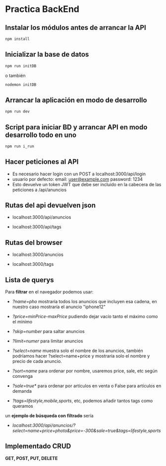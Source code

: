 # Practica BackEnd

## Instalar los módulos antes de arrancar la API
```sh
npm install
```

## Inicializar la base de datos
```sh
npm run initDB
```
o también

```sh
nodemon initDB
```
## Arrancar la aplicación en modo de desarrollo
```sh
npm run dev
```

## Script para iniciar BD y arrancar API en modo desarrollo todo en uno
```sh
npm run i_run
```

## Hacer peticiones al API
* Es necesario hacer login con un POST a localhost:3000/api/login
* usuario por defecto: 
                        email: user@example.com
                        password: 1234
* Esto devuelve un token JWT que debe ser incluido en la cabecera de las peticiones a /api/anuncios
## Rutas del api devuelven json
* localhost:3000/api/anuncios  

* localhost:3000/api/tags

## Rutas del browser
* localhost:3000/anuncios

* localhost:3000/tags



## Lista de querys

Para **filtrar** en el navegador podemos usar:

* _?name=pho_   mostraría todos los anuncios que incluyen esa cadena, en nuestro caso mostraría el anuncio "iphone12"

* _?price=minPrice-maxPrice_  pudiendo dejar vacío tanto el máximo como el mínimo

* _?skip=number_ para saltar anuncios 

* _?limit=numer_ para limitar anuncios

* _?select=name_  muestra solo el nombre de los anuncios, también podríamos hacer ?select=name+price y mostraría solo el nombre y precio de cada anuncio.

* _?sort=name_  para ordenar por nombre, usaremos price, sale, etc según convenga

* _?sale=true_* para ordenar por artículos en venta o False para artículos en demanda

* _?tags=lifestyle,mobile,sports_, etc, podemos añadir tantos tags como queramos

un **ejemplo de búsqueda con filtrado** sería 
* _localhost:3000/api/anuncios/?select=name+price+photo&price=-300&sale=true&tags=lifestyle,sports_


## Implementado CRUD

__GET, POST, PUT, DELETE__
